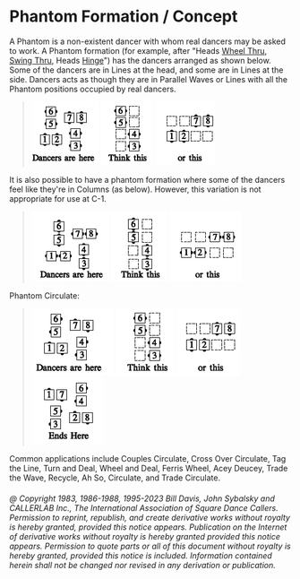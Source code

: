 
# Phantom Formation / Concept

A Phantom is a non-existent dancer with whom real dancers may
be asked to work. A Phantom formation (for example, after
"Heads [Wheel Thru](../a1/wheel_thru.md), 
[Swing Thru](../b2/swing_thru.md), Heads [Hinge](../ms/hinge.md)") has the
dancers arranged as shown below. Some of the dancers
are in Lines at the head, and some are in Lines at the
side. Dancers acts as though they are in
Parallel Waves or Lines with all the Phantom positions
occupied by real dancers.

> 
> ![alt](phantom_formation_1a.png)
> ![alt](phantom_formation_1b.png)
> ![alt](phantom_formation_1c.png)
> 

It is also possible to have a phantom formation where some
of the dancers feel like they're in Columns (as below).
However, this variation is not appropriate for use at C-1.

> 
> ![alt](phantom_formation_2a.png)
> ![alt](phantom_formation_2b.png)
> ![alt](phantom_formation_2c.png)
> 

Phantom Circulate:

> 
> ![alt](phantom_formation_3a.png)
> ![alt](phantom_formation_3b.png)
> ![alt](phantom_formation_3c.png)
> ![alt](phantom_formation_3d.png)
> 

Common applications include Couples Circulate, Cross Over
Circulate, Tag the Line, Turn and Deal, Wheel and Deal, Ferris Wheel,
Acey Deucey, Trade the Wave, Recycle, Ah So, Circulate, and Trade Circulate.

###### @ Copyright 1983, 1986-1988, 1995-2023 Bill Davis, John Sybalsky and CALLERLAB Inc., The International Association of Square Dance Callers. Permission to reprint, republish, and create derivative works without royalty is hereby granted, provided this notice appears. Publication on the Internet of derivative works without royalty is hereby granted provided this notice appears. Permission to quote parts or all of this document without royalty is hereby granted, provided this notice is included. Information contained herein shall not be changed nor revised in any derivation or publication.

